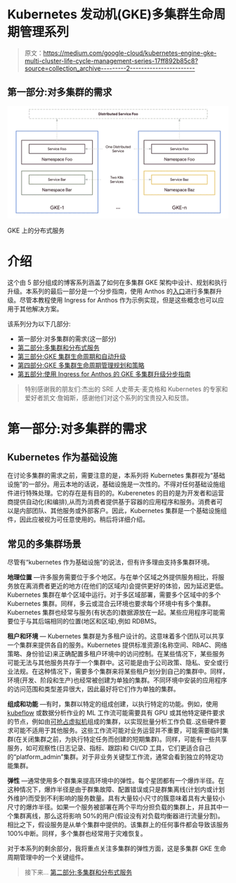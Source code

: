 # Kubernetes 发动机(GKE)多集群生命周期管理系列

> 原文：<https://medium.com/google-cloud/kubernetes-engine-gke-multi-cluster-life-cycle-management-series-17ff892b85c8?source=collection_archive---------2----------------------->

## 第一部分:对多集群的需求

![](img/0eee249c6d0acfda61a21c0a7d353567.png)

GKE 上的分布式服务

# 介绍

这个由 5 部分组成的博客系列涵盖了如何在多集群 GKE 架构中设计、规划和执行升级。本系列的最后一部分是一个分步指南，使用 Anthos 的[入口](https://cloud.google.com/kubernetes-engine/docs/concepts/ingress-for-anthos)进行多集群升级。尽管本教程使用 Ingress for Anthos 作为示例实现，但是这些概念也可以应用于其他解决方案。

该系列分为以下几部分:

*   第一部分:对多集群的需求(这一部分)
*   [第二部分:多集群和分布式服务](/@ameericus/gke-multi-cluster-life-cycle-management-series-b0d39080ac6b)
*   [第三部分:GKE 集群生命周期和自动升级](/@ameericus/gke-multi-cluster-life-cycle-management-series-a73185392345)
*   [第四部分:GKE 多集群生命周期管理规划和策略](/@ameericus/kubernetes-engine-gke-multi-cluster-life-cycle-management-series-43ed97142c47)
*   [第五部分:使用 Ingress for Anthos 的 GKE 多集群升级分步指南](/@ameericus/kubernetes-engine-gke-multi-cluster-life-cycle-management-series-ee0f583d9b10)

> 特别感谢我的朋友们:杰出的 SRE 人史蒂夫·麦克格和 Kubernetes 的专家和爱好者凯文·詹姆斯，感谢他们对这个系列的宝贵投入和反馈。

# 第一部分:对多集群的需求

## Kubernetes 作为基础设施

在讨论多集群的需求之前，需要注意的是，本系列将 Kubernetes 集群视为“基础设施”的一部分。用云本地的话说，基础设施是一次性的。不得对任何基础设施组件进行特殊处理。它的存在是有目的的。Kuberenetes 的目的是为开发者和运营商提供自动化(和编排),从而为消费者提供基于容器的应用程序和服务。消费者可以是内部团队、其他服务或外部客户。因此，Kubernetes 集群是一个基础设施组件，因此应被视为可任意使用的。稍后将详细介绍。

## 常见的多集群场景

尽管有“kubernetes 作为基础设施”的说法，但有许多理由支持多集群环境。

**地理位置** —许多服务需要位于多个地区。与在单个区域之外提供服务相比，将服务放在离消费者更近的地方(在他们的区域内)会提供更好的体验，因为延迟更低。Kubernetes 集群在单个区域中运行。对于多区域部署，需要多个区域中的多个 Kubernetes 集群。同样，多云或混合云环境也要求每个环境中有多个集群。Kubernetes 集群也经常与服务(有状态的)数据源放在一起。某些应用程序可能需要位于与其后端相同的位置(地区和区域),例如 RDBMS。

**租户和环境** — Kubernetes 集群是为多租户设计的。这意味着多个团队可以共享一个集群来提供各自的服务。Kubernetes 提供标准资源(名称空间、RBAC、网络策略、身份验证)来正确配置多租户环境中的访问控制。在某些情况下，某些服务可能无法与其他服务共存于一个集群中。这可能是由于公司政策、隐私、安全或行业法规。在这种情况下，需要多个集群来将某些租户划分到自己的集群中。同样，环境(开发、阶段和生产)也经常被创建为单独的集群。不同环境中安装的应用程序的访问范围和类型差异很大，因此最好将它们作为单独的集群。

**组成和功能** —有时，集群以特定的组成创建，以执行特定的功能。例如，使用 [kubeflow](http://kubeflow.org) 或数据分析作业的 ML 工作流可能需要具有 GPU 或其他特定硬件要求的节点，例如由[可抢占虚拟机](https://cloud.google.com/preemptible-vms)组成的集群，以实现批量分析工作负载..这些硬件要求可能不适用于其他服务。这些工作流可能对业务运营并不重要，可能需要临时集群(在关闭集群之前，为执行特定任务而创建的短期集群)。同样，可能有一些共享服务，如可观察性(日志记录、指标、跟踪)和 CI/CD 工具，它们更适合自己的“platform_admin”集群。对于非业务关键型工作流，通常会看到独立的特定功能集群。

**弹性** —通常使用多个群集来提高环境中的弹性。每个星团都有一个爆炸半径。在这种情况下，爆炸半径是由于群集故障、配置错误或只是群集离线(计划内或计划外维护)而受到不利影响的服务数量。具有大量较小尺寸的簇意味着具有大量较小尺寸的爆炸半径。如果一个服务被部署在两个平均分担负载的集群上，并且其中一个集群离线，那么这将影响 50%的用户(假设没有对负载均衡器进行流量分割)。相比之下，假设服务是从单个集群中提供的。该集群上的任何事件都会导致该服务 100%中断。同样，多个集群也经常用于灾难恢复。

对于本系列的剩余部分，我将重点关注多集群的弹性方面，这是多集群 GKE 生命周期管理中的一个关键组件。

> 接下来… [第二部分:多集群和分布式服务](/@ameericus/gke-multi-cluster-life-cycle-management-series-b0d39080ac6b)